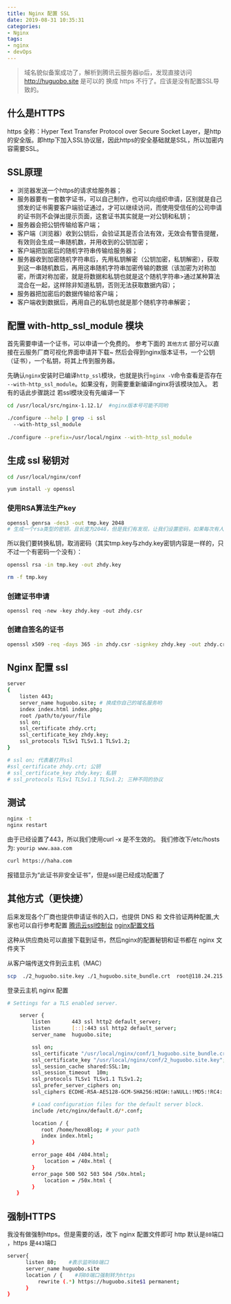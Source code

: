 ```yaml
---
title: Nginx 配置 SSL
date: 2019-08-31 10:35:31
categories: 
- Nginx
tags:
- nginx
- devOps
---
```


> 域名貌似备案成功了，解析到腾讯云服务器ip后，发现直接访问 http://huguobo.site 是可以的 换成 https 不行了。应该是没有配置SSL导致的。

## 什么是HTTPS
https 全称：Hyper Text Transfer Protocol over Secure Socket Layer，是http的安全版。即http下加入SSL协议层，因此https的安全基础就是SSL，所以加密内容需要SSL。

## SSL原理
- 浏览器发送一个https的请求给服务器；
- 服务器要有一套数字证书，可以自己制作，也可以向组织申请，区别就是自己颁发的证书需要客户端验证通过，才可以继续访问，而使用受信任的公司申请的证书则不会弹出提示页面，这套证书其实就是一对公钥和私钥；
- 服务器会把公钥传输给客户端；
- 客户端（浏览器）收到公钥后，会验证其是否合法有效，无效会有警告提醒，有效则会生成一串随机数，并用收到的公钥加密；
- 客户端把加密后的随机字符串传输给服务器；
- 服务器收到加密随机字符串后，先用私钥解密（公钥加密，私钥解密），获取到这一串随机数后，再用这串随机字符串加密传输的数据（该加密为对称加密，所谓对称加密，就是将数据和私钥也就是这个随机字符串>通过某种算法混合在一起，这样除非知道私钥，否则无法获取数据内容）；
- 服务器把加密后的数据传输给客户端；
- 客户端收到数据后，再用自己的私钥也就是那个随机字符串解密；

## 配置 with-http_ssl_module 模块
首先需要申请一个证书，可以申请一个免费的。
参考下面的 `其他方式` 部分可以直接在云服务厂商可视化界面申请并下载~
然后会得到nginx版本证书，一个公钥（证书），一个私钥，将其上传到服务器。

先确认`nginx`安装时已编译`http_ssl`模块，也就是执行`nginx -V`命令查看是否存在 `--with-http_ssl_module`。如果没有，则需要重新编译nginx将该模块加入。
若有的话此步骤跳过
若ssl模块没有先编译一下

```bash
cd /usr/local/src/nginx-1.12.1/  #nginx版本号可能不同哟

./configure --help | grep -i ssl
  --with-http_ssl_module 
  
./configure --prefix=/usr/local/nginx --with-http_ssl_module

```

## 生成 ssl 秘钥对
```bash
cd /usr/local/nginx/conf

yum install -y openssl
```

### 使用RSA算法生产key
```bash
openssl genrsa -des3 -out tmp.key 2048
# 生成一个rsa类型的密钥，且长度为2048，但是我们有发现，让我们设置密码，如果每次有人访问我们的站点，都需要输入密码，太麻烦了
```
所以我们要转换私钥，取消密码（其实tmp.key与zhdy.key密钥内容是一样的，只不过一个有密码一个没有）：
```bash
openssl rsa -in tmp.key -out zhdy.key 

rm -f tmp.key
```
### 创建证书申请
```
openssl req -new -key zhdy.key -out zhdy.csr
```

### 创建自签名的证书
```bash
openssl x509 -req -days 365 -in zhdy.csr -signkey zhdy.key -out zhdy.crt
```

## Nginx 配置 ssl
```bash
server
{
    listen 443;
    server_name huguobo.site; # 换成你自己的域名服务哟
    index index.html index.php;
    root /path/to/your/file 
    ssl on;
    ssl_certificate zhdy.crt;
    ssl_certificate_key zhdy.key;
    ssl_protocols TLSv1 TLSv1.1 TLSv1.2;
}

# ssl on; 代表着打开ssl
#ssl_certificate zhdy.crt; 公钥
# ssl_certificate_key zhdy.key; 私钥
# ssl_protocols TLSv1 TLSv1.1 TLSv1.2; 三种不同的协议
```

## 测试
```bash
nginx -t
nginx restart
```

由于已经设置了443，所以我们使用curl -x 是不生效的。
我们修改下/etc/hosts为: `yourip www.aaa.com`

```bash
curl https://haha.com
```
报错显示为“此证书非安全证书”，但是ssl是已经成功配置了

## 其他方式（更快捷）
后来发现各个厂商也提供申请证书的入口，也提供 DNS 和 文件验证两种配置,大家也可以自行参考配置
[腾讯云ssl控制台](https://console.cloud.tencent.com/ssl)
[nginx配置文档](https://cloud.tencent.com/document/product/400/35244)

这种从供应商处可以直接下载到证书，然后nginx的配置秘钥和证书都在 nginx 文件夹下

从客户端传送文件到云主机（MAC）
```bash
scp  ./2_huguobo.site.key ./1_huguobo.site_bundle.crt  root@118.24.215.220:/usr/local/nginx/conf
```
登录云主机 nginx 配置
```bash
# Settings for a TLS enabled server.

    server {
        listen       443 ssl http2 default_server;
        listen       [::]:443 ssl http2 default_server;
        server_name  huguobo.site;

        ssl on;
        ssl_certificate "/usr/local/nginx/conf/1_huguobo.site_bundle.crt";
        ssl_certificate_key "/usr/local/nginx/conf/2_huguobo.site.key";
        ssl_session_cache shared:SSL:1m;
        ssl_session_timeout  10m;
        ssl_protocols TLSv1 TLSv1.1 TLSv1.2;
        ssl_prefer_server_ciphers on;
        ssl_ciphers ECDHE-RSA-AES128-GCM-SHA256:HIGH:!aNULL:!MD5:!RC4:!DHE; #请按照这个套件配置，配置加密套件，写法遵循 openssl 标准。

        # Load configuration files for the default server block.
        include /etc/nginx/default.d/*.conf;

        location / {
           root /home/hexoBlog; # your path
           index index.html;
        }

        error_page 404 /404.html;
            location = /40x.html {
        }
        error_page 500 502 503 504 /50x.html;
            location = /50x.html {
        }
   }

```
## 强制HTTPS
我没有做强制https。但是需要的话，改下 nginx 配置文件即可
http 默认是`80`端口 ，https 是`443`端口
```bash
server{
      listen 80;    #表示监听80端口
      server_name huguobo.site
      location / {    #将80端口强制转为https
          rewrite (.*) https://huguobo.site$1 permanent;
      }
}
```
